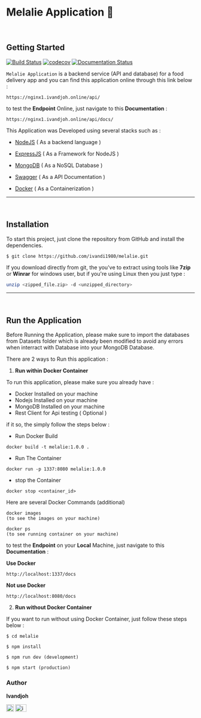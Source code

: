 # Melalie Application 👋


<br />

## Getting Started


[![Build Status](https://travis-ci.org/iolufemi/Express-REST-API-Generator.svg?branch=dev)](https://travis-ci.org/iolufemi/Express-REST-API-Generator)  [![codecov](https://codecov.io/gh/iolufemi/Express-REST-API-Generator/branch/master/graph/badge.svg)](https://codecov.io/gh/iolufemi/Express-REST-API-Generator) [![Documentation Status](https://readthedocs.org/projects/api-template/badge/?version=latest)](http://api-template.readthedocs.io/en/latest/?badge=latest)

`Melalie Application` is a backend service (API and database) for a food delivery app and you can find this application online through this link below :
```
https://nginx1.ivandjoh.online/api/
```
to test the <b>Endpoint</b> Online, just navigate to this <b>Documentation</b> :

```
https://nginx1.ivandjoh.online/api/docs/
```


This Application was Developed using several stacks such as :

* [NodeJS](https://nodejs.org) ( As a backend language )

* [ExpressJS](https://expressjs.com) ( As a Framework for NodeJS )
* [MongoDB](https://mongodb.com) ( As a NoSQL Database )
* [Swagger](https://swagger.io) ( As a API Documentation )
* [Docker](https://www.docker.com) ( As a Containerization )

<hr />
<br />

## Installation
To start this project, just clone the repository from GitHub and install the dependencies.

```
$ git clone https://github.com/ivandi1980/melalie.git 
```
If you download directly from git, the you've to extract using tools like <b>7zip</b> or <b>Winrar</b> for windows user, but if you're using Linux then you just type :
```bash
unzip <zipped_file.zip> -d <unzipped_directory>
```
<hr />
<br />

## Run the Application

Before Running the Application, please make sure to import the databases from Datasets folder which is already been modified to avoid any errors when interract with Database into your MongoDB Database.

There are 2 ways to Run this application :

1. <b>Run within Docker Container</b>

To run this application, please make sure you already have :
- Docker Installed on your machine
- Nodejs Installed on your machine
- MongoDB Installed on your machine
- Rest Client for Api testing ( Optional )

if it so, the simply follow the steps below :


* Run Docker Build
```
docker build -t melalie:1.0.0 .
```
* Run The Container
```
docker run -p 1337:8080 melalie:1.0.0
```
* stop the Container
```
docker stop <container_id>
```

Here are several Docker Commands (additional)
```
docker images
(to see the images on your machine)

docker ps
(to see running container on your machine)
```

to test the <b>Endpoint</b> on your <b>Local</b> Machine, just navigate to this <b>Documentation</b> :

<b>Use Docker</b>
```
http://localhost:1337/docs
```

<b>Not use Docker</b>
```
http://localhost:8080/docs
```


2. <b>Run without Docker Container</b>

If you want to run without using Docker Container, just follow these steps below :
```
$ cd melalie
```
```
$ npm install
```
```
$ npm run dev (development)
```
```
$ npm start (production)
```
### Author

**Ivandjoh**

<a href="https://linkedin.com/in/ivandjoh" target="blank"><img align="center" src="https://raw.githubusercontent.com/rahuldkjain/github-profile-readme-generator/master/src/images/icons/Social/linked-in-alt.svg" alt="ivandjoh" height="20" width="20" /></a>
<a href="https://instagram.com/ivandjoh" target="blank"><img align="center" src="https://raw.githubusercontent.com/rahuldkjain/github-profile-readme-generator/master/src/images/icons/Social/instagram.svg" alt="ivandjoh" height="20" width="30" /></a>